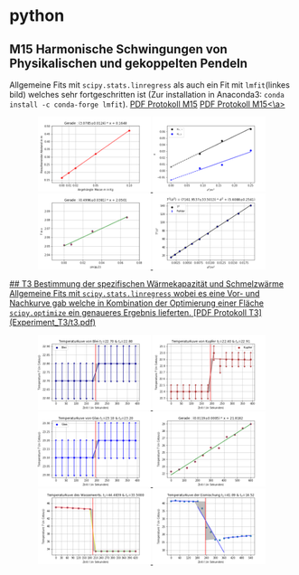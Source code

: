 # python
## M15 Harmonische Schwingungen von Physikalischen und gekoppelten Pendeln
Allgemeine Fits mit <code>scipy.stats.linregress</code> als auch ein Fit mit `lmfit`(linkes bild) welches sehr fortgeschritten ist (Zur installation in Anaconda3: `conda install -c conda-forge lmfit`). [PDF Protokoll M15](Experiment_M15/m15.pdf) <a href="Experiment_M15/m15.pdf">PDF Protokoll M15<\a>
<p align="middle">
  <img src="images/M15/feder.png" title="linregress" width="200" />
  <img src="images/M15/kopplung.png" title="linregress" width="200" /> 
  <img src="images/M15/sin.png" title="linregress" width="200" />
  <img src="images/M15/lmfit.png" title="lmfit" width="200" />
</p>
## T3 Bestimmung der spezifischen Wärmekapazität und Schmelzwärme
Allgemeine Fits mit <code>scipy.stats.linregress</code> wobei es eine Vor- und Nachkurve gab welche in Kombination der Optimierung einer Fläche <code>scipy.optimize</code> ein genaueres Ergebnis lieferten. [PDF Protokoll T3](Experiment_T3/t3.pdf)
<p align="middle">
  <img src="images/T3/blei.png" title="linregress" width="200" />
  <img src="images/T3/kupfer.png" title="linregress" width="200" /> 
  <img src="images/T3/glas.png" title="linregress" width="200" />
  <img src="images/T3/spez_wasser.png" title="linregress" width="200" />
  <img src="images/T3/wasserwert.png" title="linregress_optimize" width="200" />
  <img src="images/T3/eis.png" title="linregress_optimize" width="200" />
</p>

